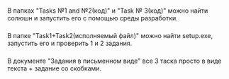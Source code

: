 ###
В папках "Tasks №1 and №2(код)" и "Task № 3(код)" можно найти солюшн и запустить его с помощью среды разработки.
###
В папке "Task1+Task2(исполняемый файл)" можно найти setup.exe, запустить его и проверить 1 и 2 задания.
###
В документе "Задания в письменном виде" все 3 таска просто в виде текста + задание со скобками. 
